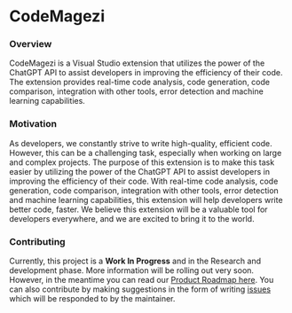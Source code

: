 # CodeMagezi

### Overview

CodeMagezi is a Visual Studio extension that utilizes the power of the ChatGPT API to assist developers in improving the efficiency of their code. The extension provides real-time code analysis, code generation, code comparison, integration with other tools, error detection and machine learning capabilities.


### Motivation

As developers, we constantly strive to write high-quality, efficient code. However, this can be a challenging task, especially when working on large and complex projects. The purpose of this extension is to make this task easier by utilizing the power of the ChatGPT API to assist developers in improving the efficiency of their code. With real-time code analysis, code generation, code comparison, integration with other tools, error detection and machine learning capabilities, this extension will help developers write better code, faster. We believe this extension will be a valuable tool for developers everywhere, and we are excited to bring it to the world.

### Contributing

Currently, this project is a **Work In Progress** and in the Research and development phase. More information will be rolling out very soon. However, in the meantime you can read our [Product Roadmap here](https://github.com/RonnieLutalo/CodeMagezi/blob/main/roadmap.md). You can also contribute by making suggestions in the form of writing [issues](https://github.com/RonnieLutalo/CodeMagezi/issues) which will be responded to by the maintainer.
